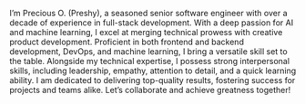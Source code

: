 I’m Precious O. (Preshy), a seasoned senior software engineer with over a decade of experience in full-stack development. With a deep passion for AI and machine learning, I excel at merging technical prowess with creative product development. Proficient in both frontend and backend development, DevOps, and machine learning, I bring a versatile skill set to the table. Alongside my technical expertise, I possess strong interpersonal skills, including leadership, empathy, attention to detail, and a quick learning ability. I am dedicated to delivering top-quality results, fostering success for projects and teams alike. Let’s collaborate and achieve greatness together!




